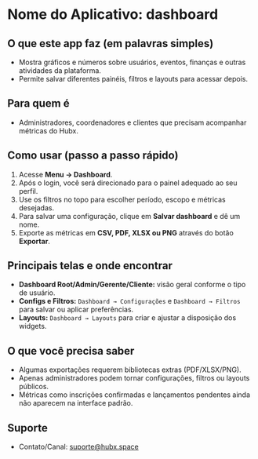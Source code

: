 # Nome do Aplicativo: dashboard

## O que este app faz (em palavras simples)
- Mostra gráficos e números sobre usuários, eventos, finanças e outras atividades da plataforma.
- Permite salvar diferentes painéis, filtros e layouts para acessar depois.

## Para quem é
- Administradores, coordenadores e clientes que precisam acompanhar métricas do Hubx.

## Como usar (passo a passo rápido)
1. Acesse **Menu → Dashboard**.
2. Após o login, você será direcionado para o painel adequado ao seu perfil.
3. Use os filtros no topo para escolher período, escopo e métricas desejadas.
4. Para salvar uma configuração, clique em **Salvar dashboard** e dê um nome.
5. Exporte as métricas em **CSV, PDF, XLSX ou PNG** através do botão **Exportar**.

## Principais telas e onde encontrar
- **Dashboard Root/Admin/Gerente/Cliente:** visão geral conforme o tipo de usuário.
- **Configs e Filtros:** `Dashboard → Configurações` e `Dashboard → Filtros` para salvar ou aplicar preferências.
- **Layouts:** `Dashboard → Layouts` para criar e ajustar a disposição dos widgets.

## O que você precisa saber
- Algumas exportações requerem bibliotecas extras (PDF/XLSX/PNG).
- Apenas administradores podem tornar configurações, filtros ou layouts públicos.
- Métricas como inscrições confirmadas e lançamentos pendentes ainda não aparecem na interface padrão.

## Suporte
- Contato/Canal: suporte@hubx.space

